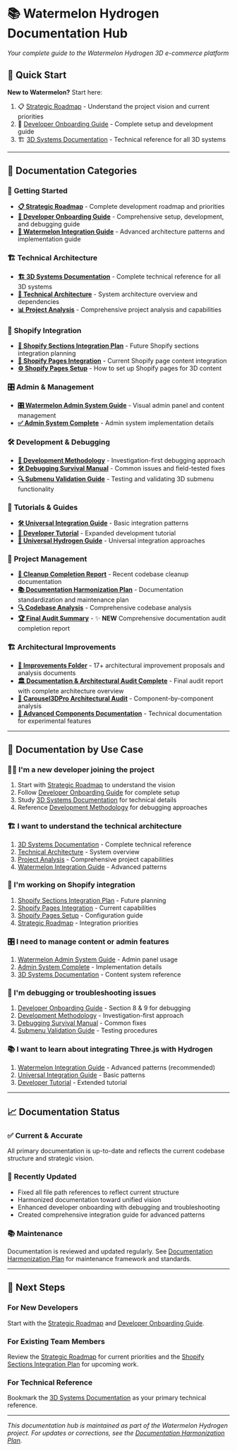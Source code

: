 # 📚 Watermelon Hydrogen Documentation Hub

*Your complete guide to the Watermelon Hydrogen 3D e-commerce platform*

## 🎯 Quick Start

**New to Watermelon?** Start here:
1. 📋 [Strategic Roadmap](STRATEGIC_ROADMAP_2025.md) - Understand the project vision and current priorities
2. 🍉 [Developer Onboarding Guide](🍉%20Watermelon%20Hydrogen%20V1%20-%20Developer%20Onboarding%20Guide.md) - Complete setup and development guide
3. 🏗️ [3D Systems Documentation](3D_SYSTEMS_COMPREHENSIVE_DOCUMENTATION.md) - Technical reference for all 3D systems

---

## 📂 Documentation Categories

### 🚀 **Getting Started**
- [**📋 Strategic Roadmap**](STRATEGIC_ROADMAP_2025.md) - Complete development roadmap and priorities
- [**🍉 Developer Onboarding Guide**](🍉%20Watermelon%20Hydrogen%20V1%20-%20Developer%20Onboarding%20Guide.md) - Comprehensive setup, development, and debugging guide
- [**🍉 Watermelon Integration Guide**](WATERMELON_INTEGRATION_GUIDE.md) - Advanced architecture patterns and implementation guide

### 🏗️ **Technical Architecture**
- [**🏗️ 3D Systems Documentation**](3D_SYSTEMS_COMPREHENSIVE_DOCUMENTATION.md) - Complete technical reference for all 3D systems
- [**🔧 Technical Architecture**](TECHNICAL_ARCHITECTURE_JUNE_2025.md) - System architecture overview and dependencies
- [**📊 Project Analysis**](ANALYSIS_SUMMARY_FINAL.md) - Comprehensive project analysis and capabilities

### 🛒 **Shopify Integration**
- [**🛒 Shopify Sections Integration Plan**](SHOPIFY_SECTIONS_3D_INTEGRATION_PLAN.md) - Future Shopify sections integration planning
- [**📄 Shopify Pages Integration**](SHOPIFY_PAGES_3D_INTEGRATION.md) - Current Shopify page content integration
- [**⚙️ Shopify Pages Setup**](SHOPIFY_PAGES_SETUP.md) - How to set up Shopify pages for 3D content

### 🎛️ **Admin & Management**
- [**🎛️ Watermelon Admin System Guide**](WATERMELON_ADMIN_SYSTEM_GUIDE.md) - Visual admin panel and content management
- [**✅ Admin System Complete**](ADMIN_SYSTEM_COMPLETE.md) - Admin system implementation details

### 🛠️ **Development & Debugging**
- [**🧠 Development Methodology**](DEVELOPER.md) - Investigation-first debugging approach
- [**🛠️ Debugging Survival Manual**](Hydrogen_3D_Debugging_Survival_Manual.md) - Common issues and field-tested fixes
- [**🔍 Submenu Validation Guide**](SUBMENU_VALIDATION_GUIDE.md) - Testing and validating 3D submenu functionality

### 🎨 **Tutorials & Guides**
- [**🛠️ Universal Integration Guide**](🛠️%20Hydrogen%20+%20Three.js%20Universal%20Integration%20Guide.md) - Basic integration patterns
- [**📘 Developer Tutorial**](📘%20Hydrogen%20+%20Three.js%20Integration%20–%20Expanded%20Developer%20Tutorial.md) - Expanded development tutorial
- [**🧱 Universal Hydrogen Guide**](🧱%20Expanded%20Universal%20Hydrogen%20+%20Three.md) - Universal integration approaches

### 📁 **Project Management**
- [**🧹 Cleanup Completion Report**](CLEANUP_COMPLETION_REPORT.md) - Recent codebase cleanup documentation
- [**📚 Documentation Harmonization Plan**](DOCUMENTATION_HARMONIZATION_PLAN.md) - Documentation standardization and maintenance plan
- [**🔍 Codebase Analysis**](CODEBASE_ANALYSIS_JUNE_2025.md) - Comprehensive codebase analysis
- [**🏆 Final Audit Summary**](FINAL_AUDIT_SUMMARY.md) - ✨ **NEW** Comprehensive documentation audit completion report

### 🏗️ **Architectural Improvements**
- [**📁 Improvements Folder**](improvements/) - 17+ architectural improvement proposals and analysis documents
- [**🏛️ Documentation & Architectural Audit Complete**](improvements/DOCUMENTATION_ARCHITECTURAL_AUDIT_COMPLETE.md) - Final audit report with complete architecture overview
- [**🎠 Carousel3DPro Architectural Audit**](improvements/CAROUSEL3DPRO_ARCHITECTURAL_AUDIT.md) - Component-by-component analysis
- [**🔧 Advanced Components Documentation**](improvements/CAROUSEL3DPRO_ADVANCED_COMPONENTS.md) - Technical documentation for experimental features

---

## 🎯 Documentation by Use Case

### **👨‍💻 I'm a new developer joining the project**
1. Start with [Strategic Roadmap](STRATEGIC_ROADMAP_2025.md) to understand the vision
2. Follow [Developer Onboarding Guide](🍉%20Watermelon%20Hydrogen%20V1%20-%20Developer%20Onboarding%20Guide.md) for complete setup
3. Study [3D Systems Documentation](3D_SYSTEMS_COMPREHENSIVE_DOCUMENTATION.md) for technical details
4. Reference [Development Methodology](DEVELOPER.md) for debugging approaches

### **🏗️ I want to understand the technical architecture**
1. [3D Systems Documentation](3D_SYSTEMS_COMPREHENSIVE_DOCUMENTATION.md) - Complete technical reference
2. [Technical Architecture](TECHNICAL_ARCHITECTURE_JUNE_2025.md) - System overview
3. [Project Analysis](ANALYSIS_SUMMARY_FINAL.md) - Comprehensive project capabilities
4. [Watermelon Integration Guide](WATERMELON_INTEGRATION_GUIDE.md) - Advanced patterns

### **🛒 I'm working on Shopify integration**
1. [Shopify Sections Integration Plan](SHOPIFY_SECTIONS_3D_INTEGRATION_PLAN.md) - Future planning
2. [Shopify Pages Integration](SHOPIFY_PAGES_3D_INTEGRATION.md) - Current capabilities
3. [Shopify Pages Setup](SHOPIFY_PAGES_SETUP.md) - Configuration guide
4. [Strategic Roadmap](STRATEGIC_ROADMAP_2025.md) - Integration priorities

### **🎛️ I need to manage content or admin features**
1. [Watermelon Admin System Guide](WATERMELON_ADMIN_SYSTEM_GUIDE.md) - Admin panel usage
2. [Admin System Complete](ADMIN_SYSTEM_COMPLETE.md) - Implementation details
3. [3D Systems Documentation](3D_SYSTEMS_COMPREHENSIVE_DOCUMENTATION.md) - Content system reference

### **🐛 I'm debugging or troubleshooting issues**
1. [Developer Onboarding Guide](🍉%20Watermelon%20Hydrogen%20V1%20-%20Developer%20Onboarding%20Guide.md) - Section 8 & 9 for debugging
2. [Development Methodology](DEVELOPER.md) - Investigation-first approach
3. [Debugging Survival Manual](Hydrogen_3D_Debugging_Survival_Manual.md) - Common fixes
4. [Submenu Validation Guide](SUBMENU_VALIDATION_GUIDE.md) - Testing procedures

### **📚 I want to learn about integrating Three.js with Hydrogen**
1. [Watermelon Integration Guide](WATERMELON_INTEGRATION_GUIDE.md) - Advanced patterns (recommended)
2. [Universal Integration Guide](🛠️%20Hydrogen%20+%20Three.js%20Universal%20Integration%20Guide.md) - Basic patterns
3. [Developer Tutorial](📘%20Hydrogen%20+%20Three.js%20Integration%20–%20Expanded%20Developer%20Tutorial.md) - Extended tutorial

---

## 📈 Documentation Status

### ✅ **Current & Accurate**
All primary documentation is up-to-date and reflects the current codebase structure and strategic vision.

### 🔄 **Recently Updated**
- Fixed all file path references to reflect current structure
- Harmonized documentation toward unified vision
- Enhanced developer onboarding with debugging and troubleshooting
- Created comprehensive integration guide for advanced patterns

### 📚 **Maintenance**
Documentation is reviewed and updated regularly. See [Documentation Harmonization Plan](DOCUMENTATION_HARMONIZATION_PLAN.md) for maintenance framework and standards.

---

## 🎯 Next Steps

### **For New Developers**
Start with the [Strategic Roadmap](STRATEGIC_ROADMAP_2025.md) and [Developer Onboarding Guide](🍉%20Watermelon%20Hydrogen%20V1%20-%20Developer%20Onboarding%20Guide.md).

### **For Existing Team Members**
Review the [Strategic Roadmap](STRATEGIC_ROADMAP_2025.md) for current priorities and the [Shopify Sections Integration Plan](SHOPIFY_SECTIONS_3D_INTEGRATION_PLAN.md) for upcoming work.

### **For Technical Reference**
Bookmark the [3D Systems Documentation](3D_SYSTEMS_COMPREHENSIVE_DOCUMENTATION.md) as your primary technical reference.

---

*This documentation hub is maintained as part of the Watermelon Hydrogen project. For updates or corrections, see the [Documentation Harmonization Plan](DOCUMENTATION_HARMONIZATION_PLAN.md).*
